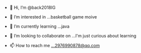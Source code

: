 - 👋 Hi, I’m @back2018IG
- 👀 I’m interested in ...basketball game moive
- 🌱 I’m currently learning ...java
- 💞️ I’m looking to collaborate on ...I'm just curious about learning 

- 📫 How to reach me ...2976990878@qq.com

<!---
back2018IG/back2018IG is a ✨ special ✨ repository because its `README.md` (this file) appears on your GitHub profile.
You can click the Preview link to take a look at your changes.
--->
